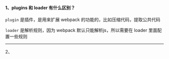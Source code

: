 #### 1、plugins 和 loader 有什么区别？

`plugin` 是插件，是用来扩展 webpack 的功能的，比如压缩代码，提取公共代码

`loader` 是解析规则，因为 webpack 默认只能解析js，所以需要在 loader 里面配置一些规则

------

2、